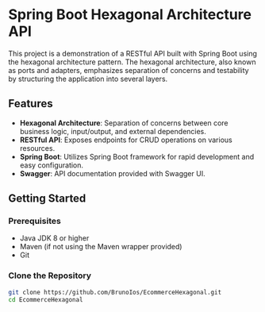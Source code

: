 # Spring Boot Hexagonal Architecture API

This project is a demonstration of a RESTful API built with Spring Boot using the hexagonal architecture pattern. The hexagonal architecture, also known as ports and adapters, emphasizes separation of concerns and testability by structuring the application into several layers.

## Features

- **Hexagonal Architecture**: Separation of concerns between core business logic, input/output, and external dependencies.
- **RESTful API**: Exposes endpoints for CRUD operations on various resources.
- **Spring Boot**: Utilizes Spring Boot framework for rapid development and easy configuration.
- **Swagger**: API documentation provided with Swagger UI.

## Getting Started

### Prerequisites

- Java JDK 8 or higher
- Maven (if not using the Maven wrapper provided)
- Git

### Clone the Repository

```bash
git clone https://github.com/BrunoIos/EcommerceHexagonal.git
cd EcommerceHexagonal
